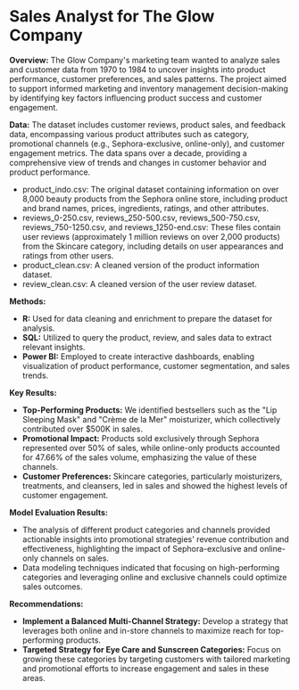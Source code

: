 # Sales Analyst for The Glow Company

**Overview:** The Glow Company's marketing team wanted to analyze sales and customer data from 1970 to 1984 to uncover insights into product performance, customer preferences, and sales patterns. The project aimed to support informed marketing and inventory management decision-making by identifying key factors influencing product success and customer engagement.

**Data:** The dataset includes customer reviews, product sales, and feedback data, encompassing various product attributes such as category, promotional channels (e.g., Sephora-exclusive, online-only), and customer engagement metrics. The data spans over a decade, providing a comprehensive view of trends and changes in customer behavior and product performance.
- product_indo.csv: The original dataset containing information on over 8,000 beauty products from the Sephora online store, including product and brand names, prices, ingredients, ratings, and other attributes.
- reviews_0-250.csv, reviews_250-500.csv, reviews_500-750.csv, reviews_750-1250.csv, and reviews_1250-end.csv: These files contain user reviews (approximately 1 million reviews on over 2,000 products) from the Skincare category, including details on user appearances and ratings from other users.
- product_clean.csv: A cleaned version of the product information dataset.
- review_clean.csv: A cleaned version of the user review dataset.

**Methods:**
- **R:** Used for data cleaning and enrichment to prepare the dataset for analysis.
- **SQL:** Utilized to query the product, review, and sales data to extract relevant insights.
- **Power BI:** Employed to create interactive dashboards, enabling visualization of product performance, customer segmentation, and sales trends.

**Key Results:**
- **Top-Performing Products:** We identified bestsellers such as the "Lip Sleeping Mask" and "Crème de la Mer" moisturizer, which collectively contributed over $500K in sales.
- **Promotional Impact:** Products sold exclusively through Sephora represented over 50% of sales, while online-only products accounted for 47.66% of the sales volume, emphasizing the value of these channels.
- **Customer Preferences:** Skincare categories, particularly moisturizers, treatments, and cleansers, led in sales and showed the highest levels of customer engagement.

**Model Evaluation Results:**
- The analysis of different product categories and channels provided actionable insights into promotional strategies' revenue contribution and effectiveness, highlighting the impact of Sephora-exclusive and online-only channels on sales.
- Data modeling techniques indicated that focusing on high-performing categories and leveraging online and exclusive channels could optimize sales outcomes.

**Recommendations:**
- **Implement a Balanced Multi-Channel Strategy:** Develop a strategy that leverages both online and in-store channels to maximize reach for top-performing products.
- **Targeted Strategy for Eye Care and Sunscreen Categories:** Focus on growing these categories by targeting customers with tailored marketing and promotional efforts to increase engagement and sales in these areas.
